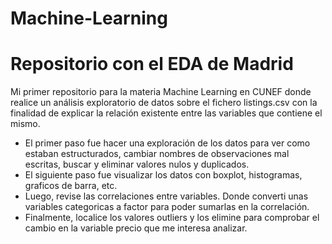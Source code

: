 # Machine-Learning
# Repositorio con el EDA de Madrid

Mi primer repositorio para la materia Machine Learning en CUNEF donde realice un análisis exploratorio de datos sobre el fichero listings.csv con la finalidad de explicar la relación existente entre las variables que contiene el mismo.
 - El primer paso fue hacer una exploración de los datos para ver como estaban estructurados, cambiar nombres de observaciones mal escritas, buscar y eliminar valores nulos y duplicados.
 - El siguiente paso fue visualizar los datos con boxplot, histogramas, graficos de barra, etc.
 - Luego, revise las correlaciones entre variables. Donde converti unas variables categoricas a factor para poder sumarlas en la correlación.
 - Finalmente, localice los valores outliers y los elimine para comprobar el cambio en la variable precio que me interesa analizar.

